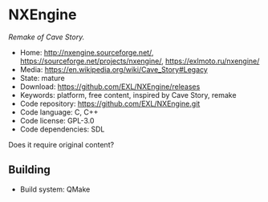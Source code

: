 # NXEngine

_Remake of Cave Story._

- Home: http://nxengine.sourceforge.net/, https://sourceforge.net/projects/nxengine/, https://exlmoto.ru/nxengine/
- Media: https://en.wikipedia.org/wiki/Cave_Story#Legacy
- State: mature
- Download: https://github.com/EXL/NXEngine/releases
- Keywords: platform, free content, inspired by Cave Story, remake
- Code repository: https://github.com/EXL/NXEngine.git
- Code language: C, C++
- Code license: GPL-3.0
- Code dependencies: SDL

Does it require original content?

## Building

- Build system: QMake
